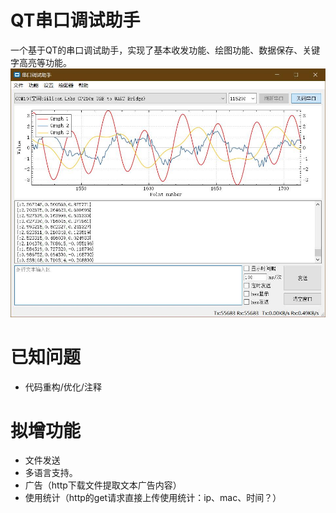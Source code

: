 # QT串口调试助手
  一个基于QT的串口调试助手，实现了基本收发功能、绘图功能、数据保存、关键字高亮等功能。
![mainwindow](mainwindow.jpg)

# 已知问题
  - 代码重构/优化/注释

# 拟增功能
  - 文件发送
  - 多语言支持。
  - 广告（http下载文件提取文本广告内容）
  - 使用统计（http的get请求直接上传使用统计：ip、mac、时间？）